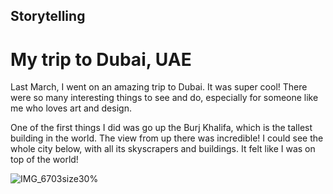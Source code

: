 ## Storytelling

# My trip to Dubai, UAE

Last March, I went on an amazing trip to Dubai. It was super cool! There were so many interesting things to see and do, especially for someone like me who loves art and design.

One of the first things I did was go up the Burj Khalifa, which is the tallest building in the world. The view from up there was incredible! I could see the whole city below, with all its skyscrapers and buildings. It felt like I was on top of the world!

![IMG_6703](https://github.com/bucharova/english-for-designers/assets/150127129/22054990-9cdd-40ac-9c98-529cfcab2cf2)size30%
